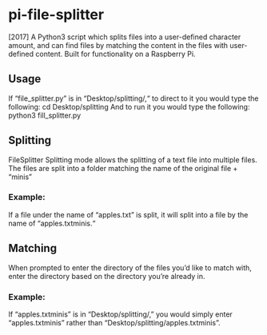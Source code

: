 # pi-file-splitter
[2017] A Python3 script which splits files into a user-defined character amount, and can find files by matching the content in the files with user-defined content. Built for functionality on a Raspberry Pi.

## Usage
If “file_splitter.py” is in “Desktop/splitting/,“ to direct to it you would type the following: cd Desktop/splitting
And to run it you would type the following: python3 fill_splitter.py

## Splitting
FileSplitter Splitting mode allows the splitting of a text file into multiple files. The files are split into a folder matching the name of the original file + “minis”
### Example:
If a file under the name of “apples.txt” is split, it will split into a file by the name of “apples.txtminis.“

## Matching
When prompted to enter the directory of the files you’d like to match with, enter the directory based on the directory you’re already in.
### Example:
If “apples.txtminis” is in “Desktop/splitting/,” you would simply enter “apples.txtminis” rather than “Desktop/splitting/apples.txtminis”.
